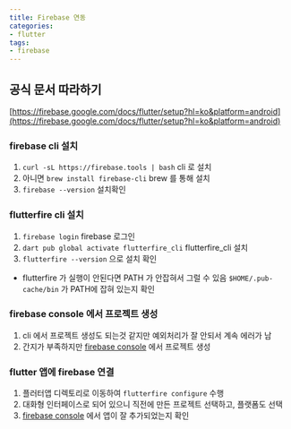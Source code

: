 ```yaml
---
title: Firebase 연동
categories:
- flutter
tags:
- firebase
---
```


## 공식 문서 따라하기 

[https://firebase.google.com/docs/flutter/setup?hl=ko&platform=android](https://firebase.google.com/docs/flutter/setup?hl=ko&platform=android)


### firebase cli 설치
1. `curl -sL https://firebase.tools | bash` cli 로 설치
2. 아니면 `brew install firebase-cli` brew 를 통해 설치 
3. `firebase --version` 설치확인

### flutterfire cli 설치  
1. `firebase login` firebase 로그인 
2. `dart pub global activate flutterfire_cli` flutterfire_cli 설치
3. `flutterfire --version` 으로 설치 확인 
  - flutterfire 가 실행이 안된다면 PATH 가 안잡혀서 그럴 수 있음 `$HOME/.pub-cache/bin` 가 PATH에 잡혀 있는지 확인

### firebase console 에서 프로젝트 생성
1. cli 에서 프로젝트 생성도 되는것 같지만 예외처리가 잘 안되서 계속 에러가 남
2. 간지가 부족하지만 [firebase console](https://console.firebase.google.com) 에서 프로젝트 생성


### flutter 앱에 firebase 연결
1. 플러터앱 디렉토리로 이동하여 `flutterfire configure` 수행 
2. 대화형 인터페이스로 되어 있으니 직전에 만든 프로젝트 선택하고, 플랫폼도 선택 
3. [firebase console](https://console.firebase.google.com) 에서 앱이 잘 추가되었는지 확인

